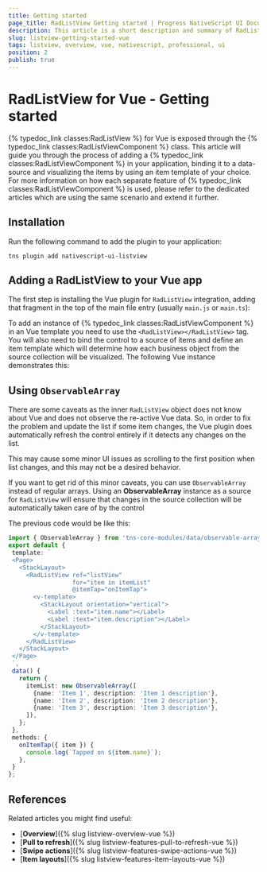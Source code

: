 ```yaml
---
title: Getting started
page_title: RadListView Getting started | Progress NativeScript UI Documentation
description: This article is a short description and summary of RadListView's features and their usage with Vue
slug: listview-getting-started-vue
tags: listview, overview, vue, nativescript, professional, ui
position: 2
publish: true
---
```


# RadListView for Vue - Getting started

{% typedoc_link classes:RadListView %} for Vue is exposed through the {% typedoc_link classes:RadListViewComponent %} class. This article will guide you through the process of adding a {% typedoc_link classes:RadListViewComponent %} in your application, binding it to a data-source and visualizing the items by using an item template of your choice. For more information on how each separate feature of {% typedoc_link classes:RadListViewComponent %} is used, please refer to the dedicated articles which are using the same scenario and extend it further.

## Installation

Run the following command to add the plugin to your application:

``` Shell
tns plugin add nativescript-ui-listview
```

## Adding a RadListView to your Vue app

The first step is installing the Vue plugin for `RadListView` integration, adding that fragment in the top of the main file entry (usually `main.js` or `main.ts`):

<snippet id='listview-vue-import'/>

To add an instance of {% typedoc_link classes:RadListViewComponent %} in an Vue template you need to use the `<RadListView></RadListView>` tag. You will also need to bind the control to a source of items and define an item template which will determine how each business object from the source collection will be visualized. The following Vue instance demonstrates this:

<snippet id='listview-getting-started-vue'/>

## Using `ObservableArray`

 There are some caveats as the inner `RadListView` object does not know about Vue and does not observe the re-active Vue data. So, in order to fix the problem and update the list if some item changes, the Vue plugin does automatically refresh the control entirely if it detects any changes on the list.

 This may cause some minor UI issues as scrolling to the first position when list changes, and this may not be a desired behavior.

 If you want to get rid of this minor caveats, you can use `ObservableArray` instead of regular arrays. Using an **ObservableArray** instance as a source for `RadListView` will ensure that changes in the source collection will be automatically taken care of by the control

 The previous code would be like this:

 ``` TypeScript
import { ObservableArray } from 'tns-core-modules/data/observable-array';
 export default {
  template: `
  <Page>
    <StackLayout>
      <RadListView ref="listView"
                   for="item in itemList"
                   @itemTap="onItemTap">
        <v-template>
          <StackLayout orientation="vertical">
            <Label :text="item.name"></Label>
            <Label :text="item.description"></Label>
          </StackLayout>
        </v-template>
      </RadListView>
    </StackLayout>
  </Page>
  `,
  data() {
    return {
      itemList: new ObservableArray([
        {name: 'Item 1', description: 'Item 1 description'},
        {name: 'Item 2', description: 'Item 2 description'},
        {name: 'Item 3', description: 'Item 3 description'},
      ]),
    };
  },
  methods: {
    onItemTap({ item }) {
      console.log(`Tapped on ${item.name}`);
    },
  }
};
```

## References

Related articles you might find useful:

* [**Overview**]({% slug listview-overview-vue %})
* [**Pull to refresh**]({% slug listview-features-pull-to-refresh-vue %})
* [**Swipe actions**]({% slug listview-features-swipe-actions-vue %})
* [**Item layouts**]({% slug listview-features-item-layouts-vue %})
